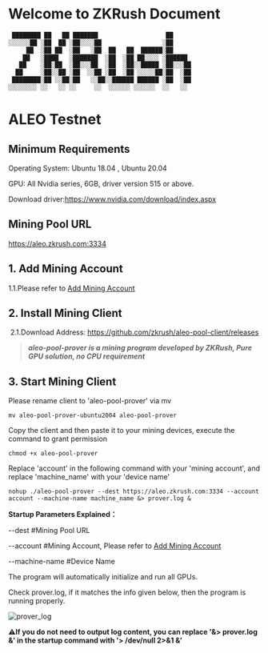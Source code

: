# **Welcome to ZKRush Document**



```bash
 ████████ ██   ██ ███████                   ██     
░░░░░░██ ░██  ██ ░██░░░░██                 ░██     
     ██  ░██ ██  ░██   ░██  ██   ██  ██████░██     
    ██   ░████   ░███████  ░██  ░██ ██░░░░ ░██████ 
   ██    ░██░██  ░██░░░██  ░██  ░██░░█████ ░██░░░██
  ██     ░██░░██ ░██  ░░██ ░██  ░██ ░░░░░██░██  ░██
 ████████░██ ░░██░██   ░░██░░██████ ██████ ░██  ░██
░░░░░░░░ ░░   ░░ ░░     ░░  ░░░░░░ ░░░░░░  ░░   ░░ 
```



# ALEO Testnet

## Minimum Requirements

Operating System: Ubuntu 18.04 , Ubuntu 20.04

GPU: All Nvidia series, 6GB, driver version 515 or above.

Download driver:https://www.nvidia.com/download/index.aspx



## Mining Pool URL

https://aleo.zkrush.com:3334



## 1. Add Mining Account

1.1.Please refer to  [Add Mining Account](https://github.com/zkrush/aleo-pool-client/blob/master/docs/en/_document/miner_account.md)



## 2. Install Mining Client

 2.1.Download Address: https://github.com/zkrush/aleo-pool-client/releases

> ***aleo-pool-prover is a mining program developed by ZKRush, Pure GPU solution, no CPU requirement***



## 3. Start Mining Client

Please rename client to 'aleo-pool-prover' via mv

```shell
mv aleo-pool-prover-ubuntu2004 aleo-pool-prover
```

Copy the client and then paste it to your mining devices, execute the command to grant permission

```shell
chmod +x aleo-pool-prover
```

Replace 'account' in the following command with your 'mining account', and replace 'machine_name' with your 'device name'

```shell
nohup ./aleo-pool-prover --dest https://aleo.zkrush.com:3334 --account account --machine-name machine_name &> prover.log &
```

**Startup Parameters Explained：**

--dest #Mining Pool URL

--account #Mining Account, Please refer to  [Add Mining Account](https://github.com/zkrush/aleo-pool-client/blob/master/docs/en/_document/miner_account.md)

--machine-name #Device Name

The program will automatically initialize and run all GPUs.

Check prover.log, if it matches the info given below, then the program is running properly.

![prover_log](/Users/tyler/Nutstore/Work/IPFS/Pool/docsify/aleo-pool-client/docs/_media/prover_log.png)

**⚠️If you do not need to output log content, you can replace '&> prover.log &' in the startup command with '> /dev/null 2>&1 &'**







